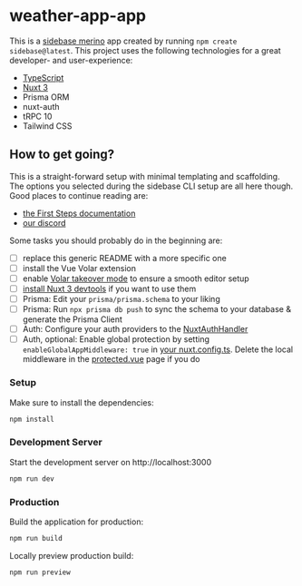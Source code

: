 # weather-app-app

This is a [sidebase merino](https://sidebase.io/) app created by running `npm create sidebase@latest`. This project uses the following technologies for a great developer- and user-experience:

-   [TypeScript](https://www.typescriptlang.org/)
-   [Nuxt 3](https://nuxt.com)
-   Prisma ORM
-   nuxt-auth
-   tRPC 10
-   Tailwind CSS

## How to get going?

This is a straight-forward setup with minimal templating and scaffolding. The options you selected during the sidebase CLI setup are all here though. Good places to continue reading are:

-   [the First Steps documentation](https://sidebase.io/sidebase/usage)
-   [our discord](https://discord.gg/auc8eCeGzx)

Some tasks you should probably do in the beginning are:

-   [ ] replace this generic README with a more specific one
-   [ ] install the Vue Volar extension
-   [ ] enable [Volar takeover mode](https://nuxt.com/docs/getting-started/installation#prerequisites) to ensure a smooth editor setup
-   [ ] [install Nuxt 3 devtools](https://github.com/nuxt/devtools#installation) if you want to use them
-   [ ] Prisma: Edit your `prisma/prisma.schema` to your liking
-   [ ] Prisma: Run `npx prisma db push` to sync the schema to your database & generate the Prisma Client
-   [ ] Auth: Configure your auth providers to the [NuxtAuthHandler](./server/api/auth/[...].ts)
-   [ ] Auth, optional: Enable global protection by setting `enableGlobalAppMiddleware: true` in [your nuxt.config.ts](./nuxt.config.ts). Delete the local middleware in the [protected.vue](./pages/protected.vue) page if you do

### Setup

Make sure to install the dependencies:

```bash
npm install
```

### Development Server

Start the development server on http://localhost:3000

```bash
npm run dev
```

### Production

Build the application for production:

```bash
npm run build
```

Locally preview production build:

```bash
npm run preview
```
